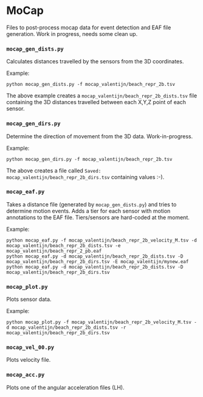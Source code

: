 # MoCap 

Files to post-process mocap data for event detection and EAF file generation. Work in progress, needs some clean up.

### `mocap_gen_dists.py`

Calculates distances travelled by the sensors from the 3D coordinates. 

Example:
```shell
python mocap_gen_dists.py -f mocap_valentijn/beach_repr_2b.tsv
```

The above example creates a `mocap_valentijn/beach_repr_2b_dists.tsv` file containing the 3D distances travelled between each X,Y,Z point of each sensor.

### `mocap_gen_dirs.py`

Determine the direction of movement from the 3D data. Work-in-progress.

Example:
```shell
python mocap_gen_dirs.py -f mocap_valentijn/beach_repr_2b.tsv
```

The above creates a file called `Saved: mocap_valentijn/beach_repr_2b_dirs.tsv` containing values :-).

### `mocap_eaf.py`

Takes a distance file (generated by `mocap_gen_dists.py`) and tries to determine motion events. Adds a tier for each sensor with motion annotations to the EAF file. Tiers/sensors are hard-coded at the moment.

Example:
```shell
python mocap_eaf.py -f mocap_valentijn/beach_repr_2b_velocity_M.tsv -d mocap_valentijn/beach_repr_2b_dists.tsv -e mocap_valentijn/beach_repr_2_pb.eaf 
python mocap_eaf.py -d mocap_valentijn/beach_repr_2b_dists.tsv -D mocap_valentijn/beach_repr_2b_dirs.tsv -E mocap_valentijn/mynew.eaf
python mocap_eaf.py -d mocap_valentijn/beach_repr_2b_dists.tsv -D mocap_valentijn/beach_repr_2b_dirs.tsv 
```

### `mocap_plot.py`

Plots sensor data.

Example:
```shell
python mocap_plot.py -f mocap_valentijn/beach_repr_2b_velocity_M.tsv -d mocap_valentijn/beach_repr_2b_dists.tsv -r mocap_valentijn/beach_repr_2b_dirs.tsv
```

### `mocap_vel_00.py`

Plots velocity file.

### `mocap_acc.py`

Plots one of the angular acceleration files (LH).

